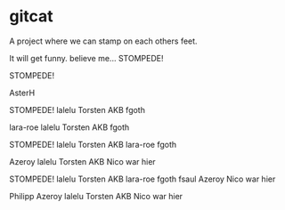 # gitcat
A project where we can stamp on each others feet.

It will get funny. believe me...
STOMPEDE!




STOMPEDE!






















AsterH



STOMPEDE! lalelu Torsten AKB fgoth


lara-roe lalelu Torsten AKB fgoth

STOMPEDE! lalelu Torsten AKB lara-roe fgoth




Azeroy lalelu Torsten AKB Nico war hier

STOMPEDE! lalelu Torsten AKB lara-roe fgoth fsaul Azeroy Nico war hier





Philipp Azeroy lalelu Torsten AKB Nico war hier

